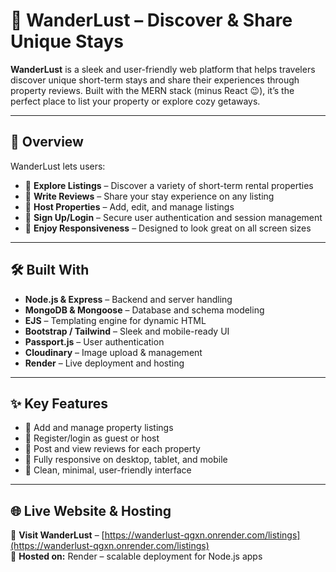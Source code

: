 # 🧭 WanderLust – Discover & Share Unique Stays

**WanderLust** is a sleek and user-friendly web platform that helps travelers discover unique short-term stays and share their experiences through property reviews. Built with the MERN stack (minus React 😉), it’s the perfect place to list your property or explore cozy getaways.

---

## 📖 Overview

WanderLust lets users:

- 🏡 **Explore Listings** – Discover a variety of short-term rental properties  
- 📝 **Write Reviews** – Share your stay experience on any listing  
- 👤 **Host Properties** – Add, edit, and manage listings 
- 🔐 **Sign Up/Login** – Secure user authentication and session management  
- 📱 **Enjoy Responsiveness** – Designed to look great on all screen sizes

---

## 🛠️ Built With

- **Node.js & Express** – Backend and server handling  
- **MongoDB & Mongoose** – Database and schema modeling  
- **EJS** – Templating engine for dynamic HTML  
- **Bootstrap / Tailwind** – Sleek and mobile-ready UI  
- **Passport.js** – User authentication  
- **Cloudinary** – Image upload & management  
- **Render** – Live deployment and hosting

---

## ✨ Key Features

- 📸 Add and manage property listings  
- 👥 Register/login as guest or host  
- 💬 Post and view reviews for each property  
- 📱 Fully responsive on desktop, tablet, and mobile  
- 🧼 Clean, minimal, user-friendly interface

---

## 🌐 Live Website & Hosting

🔗 **Visit WanderLust** – [https://wanderlust-qgxn.onrender.com/listings](https://wanderlust-qgxn.onrender.com/listings)  
🚀 **Hosted on:** Render – scalable deployment for Node.js apps
